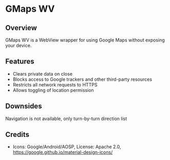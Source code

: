 GMaps WV
========

Overview
--------
GMaps WV is a WebView wrapper for using Google Maps without exposing your device.

Features
--------
- Clears private data on close
- Blocks access to Google trackers and other third-party resources
- Restricts all network requests to HTTPS
- Allows toggling of location permission

Downsides
---------
Navigation is not available, only turn-by-turn direction list

Credits
-------
- Icons: Google/Android/AOSP, License: Apache 2.0, https://google.github.io/material-design-icons/
